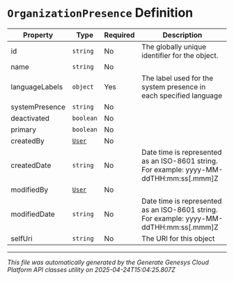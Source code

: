 # `OrganizationPresence` Definition

| Property | Type | Required | Description |
|----------|------|----------|-------------|
| id | `string` | No | The globally unique identifier for the object. |
| name | `string` | No |  |
| languageLabels | `object` | Yes | The label used for the system presence in each specified language |
| systemPresence | `string` | No |  |
| deactivated | `boolean` | No |  |
| primary | `boolean` | No |  |
| createdBy | [`User`](user-definition.md) | No |  |
| createdDate | `string` | No | Date time is represented as an ISO-8601 string. For example: yyyy-MM-ddTHH:mm:ss[.mmm]Z |
| modifiedBy | [`User`](user-definition.md) | No |  |
| modifiedDate | `string` | No | Date time is represented as an ISO-8601 string. For example: yyyy-MM-ddTHH:mm:ss[.mmm]Z |
| selfUri | `string` | No | The URI for this object |

---

*This file was automatically generated by the Generate Genesys Cloud Platform API classes utility on 2025-04-24T15:04:25.807Z*